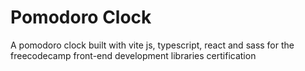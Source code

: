 # Pomodoro Clock

A pomodoro clock built with vite js, typescript, react and sass for the freecodecamp front-end development libraries certification
